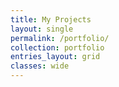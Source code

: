 ```yaml
---
title: My Projects
layout: single
permalink: /portfolio/
collection: portfolio
entries_layout: grid
classes: wide   
---
```


 
 